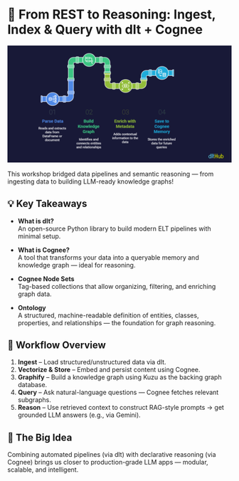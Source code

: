 # 🧠 From REST to Reasoning: Ingest, Index & Query with dlt + Cognee

![Workshop Overview](images/dlt-workshop.png)

This workshop bridged data pipelines and semantic reasoning — from ingesting data to building LLM-ready knowledge graphs!

## 💡 Key Takeaways

- **What is dlt?**  
  An open-source Python library to build modern ELT pipelines with minimal setup.

- **What is Cognee?**  
  A tool that transforms your data into a queryable memory and knowledge graph — ideal for reasoning.

- **Cognee Node Sets**  
  Tag-based collections that allow organizing, filtering, and enriching graph data.

- **Ontology**  
  A structured, machine-readable definition of entities, classes, properties, and relationships — the foundation for graph reasoning.

## 🔁 Workflow Overview

1. **Ingest** – Load structured/unstructured data via dlt.  
2. **Vectorize & Store** – Embed and persist content using Cognee.  
3. **Graphify** – Build a knowledge graph using Kuzu as the backing graph database.  
4. **Query** – Ask natural-language questions — Cognee fetches relevant subgraphs.  
5. **Reason** – Use retrieved context to construct RAG-style prompts → get grounded LLM answers (e.g., via Gemini).

## 🧪 The Big Idea

Combining automated pipelines (via dlt) with declarative reasoning (via Cognee) brings us closer to production-grade LLM apps — modular, scalable, and intelligent.
